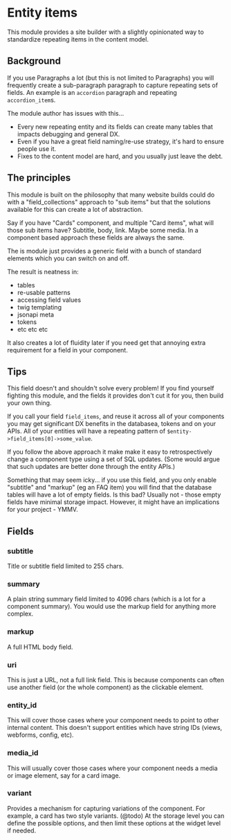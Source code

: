 # Entity items

This module provides a site builder with a slightly opinionated way to standardize
repeating items in the content model.

## Background

If you use Paragraphs a lot (but this is not limited to Paragraphs) you will
frequently create a sub-paragraph paragraph to capture repeating sets of
fields. An example is an `accordion` paragraph and repeating `accordion_item`s.

The module author has issues with this...

- Every new repeating entity and its fields can create many tables that impacts debugging and general DX.
- Even if you have a great field naming/re-use strategy, it's hard to ensure people use it.
- Fixes to the content model are hard, and you usually just leave the debt.

## The principles

This module is built on the philosophy that many website builds could
do with a "field_collections" approach to "sub items" but that the solutions
available for this can create a lot of abstraction.

Say if you have "Cards" component, and multiple "Card items", what will those
sub items have? Subtitle, body, link. Maybe some media. In a component based
approach these fields are always the same.

The is module just provides a generic field with a bunch of standard elements
which you can switch on and off.

The result is neatness in:
- tables
- re-usable patterns
- accessing field values
- twig templating
- jsonapi meta
- tokens
- etc etc etc

It also creates a lot of fluidity later if you need get that annoying extra
requirement for a field in your component.

## Tips

This field doesn't and shouldn't solve every problem! If you find yourself
fighting this module, and the fields it provides don't cut it for you, then
build your own thing.

If you call your field `field_items`, and reuse it across all of your components
you may get significant DX benefits in the databasea, tokens and on your APIs.
All of your entities will have a repeating pattern of `$entity->field_items[0]->some_value`.

If you follow the above approach it make make it easy to retrospectively change
a component type using a set of SQL updates. (Some would argue that such updates
are better done through the entity APIs.)

Something that may seem icky... if you use this field, and you only enable
"subtitle" and "markup" (eg an FAQ item) you will find that the database tables
will have a lot of empty fields. Is this bad? Usually not - those empty fields
have minimal storage impact. However, it might have an implications for your project - YMMV.

## Fields

### subtitle

Title or subtitle field limited to 255 chars.

### summary

A plain string summary field limited to 4096 chars (which is a lot for a component
summary). You would use the markup field for anything more complex.

### markup

A full HTML body field.

### uri

This is just a URL, not a full link field. This is because components can often
use another field (or the whole component) as the clickable element.

### entity_id

This will cover those cases where your component needs to point to other
internal content. This doesn't support entities which have string IDs
(views, webforms, config, etc).

### media_id

This will usually cover those cases where your component needs a media or
image element, say for a card image.

### variant

Provides a mechanism for capturing variations of the component. For example,
a card has two style variants. (@todo) At the storage level you can define
the possible options, and then limit these options at the widget level if
needed.
